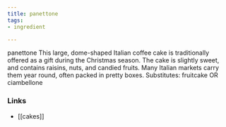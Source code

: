 ```yaml
---
title: panettone
tags:
- ingredient

---
```

panettone This large, dome-shaped Italian coffee cake is traditionally offered as a gift during the Christmas season. The cake is slightly sweet, and contains raisins, nuts, and candied fruits. Many Italian markets carry them year round, often packed in pretty boxes. Substitutes: fruitcake OR ciambellone

### Links

* [[cakes]]

